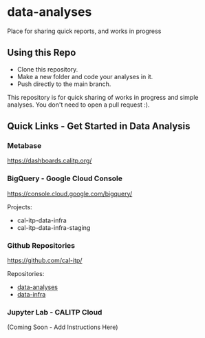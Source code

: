# data-analyses
Place for sharing quick reports, and works in progress

## Using this Repo

* Clone this repository.
* Make a new folder and code your analyses in it.
* Push directly to the main branch.

This repository is for quick sharing of works in progress and simple analyses.
You don't need to open a pull request :).

## Quick Links - Get Started in Data Analysis

### Metabase

https://dashboards.calitp.org/

### BigQuery - Google Cloud Console

https://console.cloud.google.com/bigquery/

Projects:  
* cal-itp-data-infra  
* cal-itp-data-infra-staging

### Github Repositories

https://github.com/cal-itp/

Repositories:  
* [data-analyses](https://github.com/cal-itp/data-analyses)  
* [data-infra](https://github.com/cal-itp/data-infra)  

### Jupyter Lab - CALITP Cloud

(Coming Soon - Add Instructions Here)
